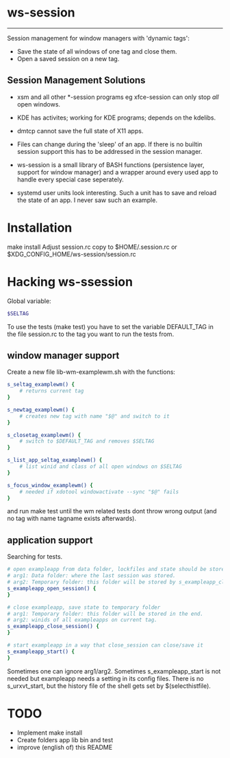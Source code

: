 ws-session
==========
----------

Session management for window managers with 'dynamic tags':
* Save the state of all windows of one tag and close them.
* Open a saved session on a new tag.


Session Management Solutions
----------------------------
* xsm and all other *-session programs eg xfce-session can only stop _all_ open windows.
* KDE has activites; working for KDE programs; depends on the kdelibs.
* dmtcp cannot save the full state of X11 apps.
* Files can change during the 'sleep' of an app. If there is no builtin session support this has to be addressed in the session manager. 

* ws-session is a small library of BASH functions (persistence layer, support for window manager) and a wrapper around every used app to handle every special case seperately.

* systemd user units look interesting. Such a unit has to save and reload the state of an app. I never saw such an example.

Installation
============
make install
Adjust session.rc copy to $HOME/.session.rc or $XDG_CONFIG_HOME/ws-session/session.rc

Hacking ws-ssession
===================

Global variable:
```bash
$SELTAG
```

To use the tests (make test) you have to set the variable DEFAULT_TAG in the file session.rc to the tag you want to run the tests from.

window manager support
----------------------
Create a new file lib-wm-examplewm.sh with the functions:

```bash
s_seltag_examplewm() {
    # returns current tag
}

s_newtag_examplewm() {
    # creates new tag with name "$@" and switch to it
}

s_closetag_examplewm() {
    # switch to $DEFAULT_TAG and removes $SELTAG
}

s_list_app_seltag_examplewm() {
    # list winid and class of all open windows on $SELTAG
}

s_focus_window_examplewm() {
    # needed if xdotool windowactivate --sync "$@" fails
}
```

and run make test until the wm related tests dont throw wrong output (and no tag with name tagname exists afterwards).

application support
-------------------
Searching for tests.

```bash
# open exampleapp from data folder, lockfiles and state should be stored in the temporary folder.
# arg1: Data folder: where the last session was stored.
# arg2: Temporary folder: this folder will be stored by s_exampleapp_close_session
s_exampleapp_open_session() {
}

# close exampleapp, save state to temporary folder
# arg1: Temporary folder: this folder will be stored in the end.
# arg2: winids of all exampleapps on current tag.
s_exampleapp_close_session() {
}

# start exampleapp in a way that close_session can close/save it
s_exampleapp_start() {
}
```

Sometimes one can ignore arg1/arg2. Sometimes s_exampleapp_start is not needed but exampleapp needs a setting in its config files.
There is no s_urxvt_start, but the history file of the shell gets set by  $(selecthistfile).


TODO
====

* Implement make install
* Create folders app lib bin and test
* improve (english of) this README

